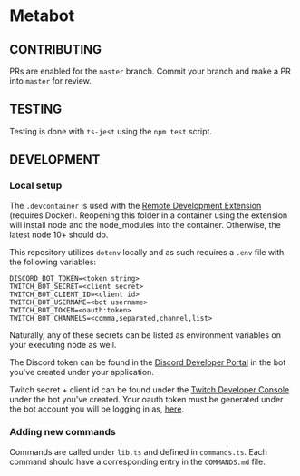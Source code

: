 # Metabot

## CONTRIBUTING

PRs are enabled for the ```master``` branch. Commit your branch and make a PR into ```master``` for review.

## TESTING

Testing is done with ```ts-jest``` using the ```npm test``` script.

## DEVELOPMENT

### Local setup

The ```.devcontainer``` is used with the [Remote Development Extension](https://marketplace.visualstudio.com/items?itemName=ms-vscode-remote.vscode-remote-extensionpack) (requires Docker). Reopening this folder in a container using the extension will install node and the node_modules into the container. Otherwise, the latest node 10+ should do.

This repository utilizes ```dotenv``` locally and as such requires a ```.env``` file with the following variables:

```none
DISCORD_BOT_TOKEN=<token string>
TWITCH_BOT_SECRET=<client secret>
TWITCH_BOT_CLIENT_ID=<client id>
TWITCH_BOT_USERNAME=<bot username>
TWITCH_BOT_TOKEN=<oauth:token>
TWITCH_BOT_CHANNELS=<comma,separated,channel,list>
```

Naturally, any of these secrets can be listed as environment variables on your executing node as well.

The Discord token can be found in the [Discord Developer Portal](https://discordapp.com/developers/applications) in the bot you've created under your application.

Twitch secret + client id can be found under the [Twitch Developer Console](https://dev.twitch.tv/console) under the bot you've created. Your oauth token must be generated under the bot account you will be logging in as, [here](https://twitchapps.com/tmi/).

### Adding new commands

Commands are called under ```lib.ts``` and defined in ```commands.ts```. Each command should have a corresponding entry in the ```COMMANDS.md``` file.
